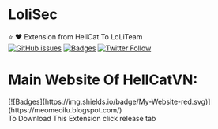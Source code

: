 # LoliSec

:star: :heart: Extension from HellCat To LoLiTeam</br>
[![GitHub issues](https://img.shields.io/github/issues/HellCatVN/HTMLIndex.svg)](https://github.com/HellCatVN/HellCatTool/issues)
[![Badges](https://img.shields.io/badge/Author-HellCatVN-brightgreen.svg)](https://www.facebook.com/hellcat.info)
[![Twitter Follow](https://img.shields.io/twitter/follow/espadrine.svg?style=social&label=Follow)](https://twitter.com/hellcatoffical)
</br>
<h1>Main Website Of HellCatVN:</h1>
[![Badges](https://img.shields.io/badge/My-Website-red.svg)](https://meomeoilu.blogspot.com/)</br>
To Download This Extension click release tab 
